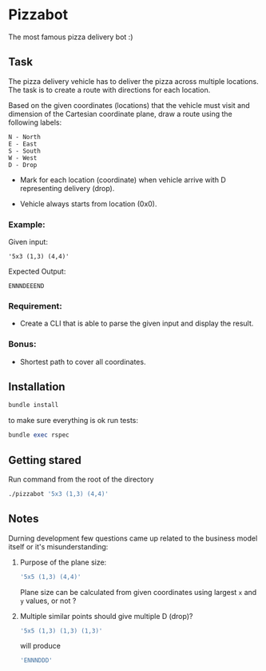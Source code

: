 # Pizzabot

The most famous pizza delivery bot :)

## Task

The pizza delivery vehicle has to deliver the pizza across multiple locations.
The task is to create a route with directions for each location.

Based on the given coordinates (locations) that the vehicle must visit and dimension of the Cartesian coordinate plane,
draw a route using the following labels:

    N - North
    E - East
    S - South
    W - West
    D - Drop

- Mark for each location (coordinate) when vehicle arrive with D representing delivery (drop).

- Vehicle always starts from location (0x0).

### Example:

Given input:

    '5x3 (1,3) (4,4)'

Expected Output:

    ENNNDEEEND

### Requirement:

- Create a CLI that is able to parse the given input and display the result.

### Bonus:

- Shortest path to cover all coordinates.

## Installation

```ruby
bundle install
```

to make sure everything is ok run tests:

```ruby
bundle exec rspec
```

## Getting stared

Run command from the root of the directory

```bash
./pizzabot '5x3 (1,3) (4,4)'
```

## Notes

Durning development few questions came up related to the business model itself or
it's misunderstanding:

1. Purpose of the plane size:

   ```ruby
   '5x5 (1,3) (4,4)'
   ```

   Plane size can be calculated from given coordinates using largest `x` and `y` values, or not ?

2. Multiple similar points should give multiple D (drop)?

   ```ruby
   '5x5 (1,3) (1,3) (1,3)'
   ```

   will produce

   ```ruby
   'ENNNDDD'
   ```
